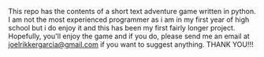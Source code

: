 This repo has the contents of a short text adventure game written in python. 
I am not the most experienced programmer as i am in my first year of high school but i do enjoy it and this has been my first fairly longer project. 
Hopefully, you'll enjoy the game and if you do, please send me an email at joelrikkergarcia@gmail.com if you want to suggest anything.
THANK YOU!!!
